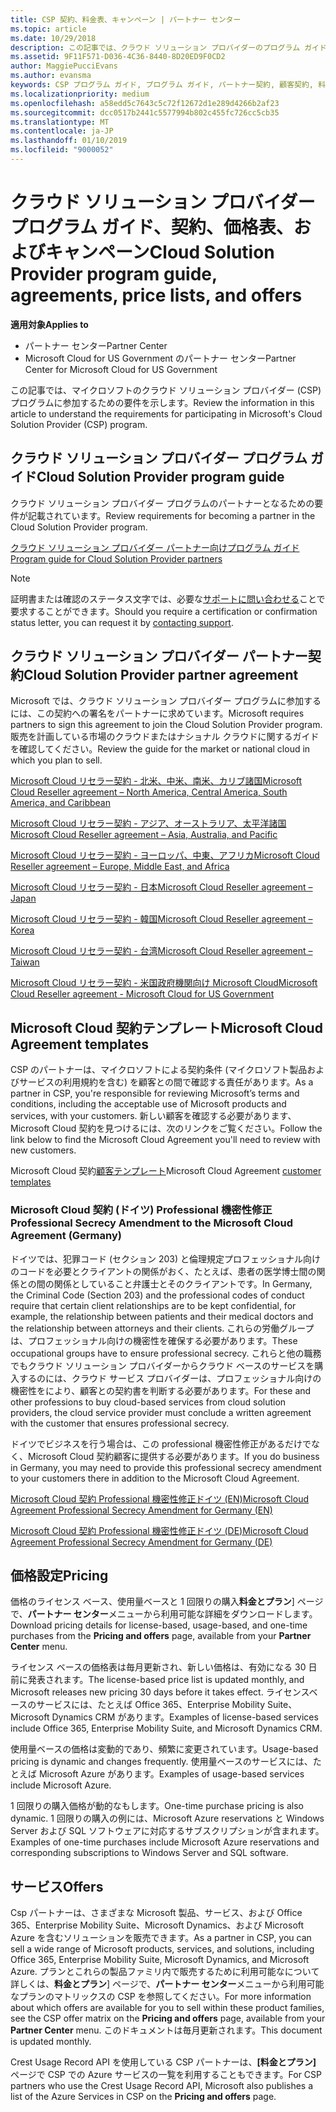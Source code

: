 ```yaml
---
title: CSP 契約、料金表、キャンペーン | パートナー センター
ms.topic: article
ms.date: 10/29/2018
description: この記事では、クラウド ソリューション プロバイダーのプログラム ガイド、パートナー契約、顧客契約、料金表、提供できる製品とサービスへのリンクを示します。
ms.assetid: 9F11F571-D036-4C36-8440-8D20ED9F0CD2
author: MaggiePucciEvans
ms.author: evansma
keywords: CSP プログラム ガイド, プログラム ガイド, パートナー契約, 顧客契約, 料金表, キャンペーン
ms.localizationpriority: medium
ms.openlocfilehash: a58edd5c7643c5c72f12672d1e289d4266b2af23
ms.sourcegitcommit: dcc0517b2441c5577994b802c455fc726cc5cb35
ms.translationtype: MT
ms.contentlocale: ja-JP
ms.lasthandoff: 01/10/2019
ms.locfileid: "9000052"
---
```

# <a name="cloud-solution-provider-program-guide-agreements-price-lists-and-offers"></a><span data-ttu-id="e66dd-104">クラウド ソリューション プロバイダー プログラム ガイド、契約、価格表、およびキャンペーン</span><span class="sxs-lookup"><span data-stu-id="e66dd-104">Cloud Solution Provider program guide, agreements, price lists, and offers</span></span>

**<span data-ttu-id="e66dd-105">適用対象</span><span class="sxs-lookup"><span data-stu-id="e66dd-105">Applies to</span></span>**

-  <span data-ttu-id="e66dd-106">パートナー センター</span><span class="sxs-lookup"><span data-stu-id="e66dd-106">Partner Center</span></span>
-  <span data-ttu-id="e66dd-107">Microsoft Cloud for US Government のパートナー センター</span><span class="sxs-lookup"><span data-stu-id="e66dd-107">Partner Center for Microsoft Cloud for US Government</span></span>


<span data-ttu-id="e66dd-108">この記事では、マイクロソフトのクラウド ソリューション プロバイダー (CSP) プログラムに参加するための要件を示します。</span><span class="sxs-lookup"><span data-stu-id="e66dd-108">Review the information in this article to understand the requirements for participating in Microsoft's Cloud Solution Provider (CSP) program.</span></span> 

## <a name="cloud-solution-provider-program-guide"></a><span data-ttu-id="e66dd-109">クラウド ソリューション プロバイダー プログラム ガイド</span><span class="sxs-lookup"><span data-stu-id="e66dd-109">Cloud Solution Provider program guide</span></span>


<span data-ttu-id="e66dd-110">クラウド ソリューション プロバイダー プログラムのパートナーとなるための要件が記載されています。</span><span class="sxs-lookup"><span data-stu-id="e66dd-110">Review requirements for becoming a partner in the Cloud Solution Provider program.</span></span>

[<span data-ttu-id="e66dd-111">クラウド ソリューション プロバイダー パートナー向けプログラム ガイド</span><span class="sxs-lookup"><span data-stu-id="e66dd-111">Program guide for Cloud Solution Provider partners</span></span>](http://go.microsoft.com/fwlink/p/?LinkId=617100)

>[!Note]
><span data-ttu-id="e66dd-112">証明書または確認のステータス文字では、必要な[サポートに問い合わせる](https://partner.microsoft.com/pcv/servicerequests/create)ことで要求することができます。</span><span class="sxs-lookup"><span data-stu-id="e66dd-112">Should you require a certification or confirmation status letter, you can request it by [contacting support](https://partner.microsoft.com/pcv/servicerequests/create).</span></span>

## <a name="cloud-solution-provider-partner-agreement"></a><span data-ttu-id="e66dd-113">クラウド ソリューション プロバイダー パートナー契約</span><span class="sxs-lookup"><span data-stu-id="e66dd-113">Cloud Solution Provider partner agreement</span></span>

<span data-ttu-id="e66dd-114">Microsoft では、クラウド ソリューション プロバイダー プログラムに参加するには、この契約への署名をパートナーに求めています。</span><span class="sxs-lookup"><span data-stu-id="e66dd-114">Microsoft requires partners to sign this agreement to join the Cloud Solution Provider program.</span></span> <span data-ttu-id="e66dd-115">販売を計画している市場のクラウドまたはナショナル クラウドに関するガイドを確認してください。</span><span class="sxs-lookup"><span data-stu-id="e66dd-115">Review the guide for the market or national cloud in which you plan to sell.</span></span>

[<span data-ttu-id="e66dd-116">Microsoft Cloud リセラー契約 - 北米、中米、南米、カリブ諸国</span><span class="sxs-lookup"><span data-stu-id="e66dd-116">Microsoft Cloud Reseller agreement – North America, Central America, South America, and Caribbean</span></span>](http://download.microsoft.com/download/2/C/8/2C8CAC17-FCE7-4F51-9556-4D77C7022DF5/MCRA2018_AOC_ENG_Sep2018_CR.pdf)

[<span data-ttu-id="e66dd-117">Microsoft Cloud リセラー契約 - アジア、オーストラリア、太平洋諸国</span><span class="sxs-lookup"><span data-stu-id="e66dd-117">Microsoft Cloud Reseller agreement – Asia, Australia, and Pacific</span></span>](http://download.microsoft.com/download/2/C/8/2C8CAC17-FCE7-4F51-9556-4D77C7022DF5/MCRA2018_APOC_ENG_Sep2018_CR.pdf)

[<span data-ttu-id="e66dd-118">Microsoft Cloud リセラー契約 - ヨーロッパ、中東、アフリカ</span><span class="sxs-lookup"><span data-stu-id="e66dd-118">Microsoft Cloud Reseller agreement – Europe, Middle East, and Africa</span></span>](http://download.microsoft.com/download/2/C/8/2C8CAC17-FCE7-4F51-9556-4D77C7022DF5/MCRA2018_EOC_ENG_Sep2018_CR.pdf)

[<span data-ttu-id="e66dd-119">Microsoft Cloud リセラー契約 - 日本</span><span class="sxs-lookup"><span data-stu-id="e66dd-119">Microsoft Cloud Reseller agreement – Japan</span></span>](http://download.microsoft.com/download/2/C/8/2C8CAC17-FCE7-4F51-9556-4D77C7022DF5/MCRA2018_JPN_ENG_Sep2018_CR.pdf)

[<span data-ttu-id="e66dd-120">Microsoft Cloud リセラー契約 - 韓国</span><span class="sxs-lookup"><span data-stu-id="e66dd-120">Microsoft Cloud Reseller agreement – Korea</span></span>](http://download.microsoft.com/download/2/C/8/2C8CAC17-FCE7-4F51-9556-4D77C7022DF5/MCRA2018_KOR_ENG_Sep2018_CR.pdf)

[<span data-ttu-id="e66dd-121">Microsoft Cloud リセラー契約 - 台湾</span><span class="sxs-lookup"><span data-stu-id="e66dd-121">Microsoft Cloud Reseller agreement – Taiwan</span></span>](http://download.microsoft.com/download/2/C/8/2C8CAC17-FCE7-4F51-9556-4D77C7022DF5/MCRA2018_TAI_ENG_Sep2018_CR.pdf)

[<span data-ttu-id="e66dd-122">Microsoft Cloud リセラー契約 - 米国政府機関向け Microsoft Cloud</span><span class="sxs-lookup"><span data-stu-id="e66dd-122">Microsoft Cloud Reseller agreement - Microsoft Cloud for US Government</span></span>](http://download.microsoft.com/download/2/C/8/2C8CAC17-FCE7-4F51-9556-4D77C7022DF5/MCRA2018_AOC_USGCC_ENG_Sep2018_CR.pdf)


## <a name="microsoft-cloud-agreement-templates"></a><span data-ttu-id="e66dd-123">Microsoft Cloud 契約テンプレート</span><span class="sxs-lookup"><span data-stu-id="e66dd-123">Microsoft Cloud Agreement templates</span></span>

<span data-ttu-id="e66dd-124">CSP のパートナーは、マイクロソフトによる契約条件 (マイクロソフト製品およびサービスの利用規約を含む) を顧客との間で確認する責任があります。</span><span class="sxs-lookup"><span data-stu-id="e66dd-124">As a partner in CSP, you're responsible for reviewing Microsoft’s terms and conditions, including the acceptable use of Microsoft products and services, with your customers.</span></span> <span data-ttu-id="e66dd-125">新しい顧客を確認する必要があります、Microsoft Cloud 契約を見つけるには、次のリンクをご覧ください。</span><span class="sxs-lookup"><span data-stu-id="e66dd-125">Follow the link below to find the Microsoft Cloud Agreement you'll need to review with new customers.</span></span> 

<span data-ttu-id="e66dd-126">Microsoft Cloud 契約[顧客テンプレート](agreements.md)</span><span class="sxs-lookup"><span data-stu-id="e66dd-126">Microsoft Cloud Agreement [customer templates](agreements.md)</span></span>

### <a name="professional-secrecy-amendment-to-the-microsoft-cloud-agreement-germany"></a><span data-ttu-id="e66dd-127">Microsoft Cloud 契約 (ドイツ) Professional 機密性修正</span><span class="sxs-lookup"><span data-stu-id="e66dd-127">Professional Secrecy Amendment to the Microsoft Cloud Agreement (Germany)</span></span>

<span data-ttu-id="e66dd-128">ドイツでは、犯罪コード (セクション 203) と倫理規定プロフェッショナル向けのコードを必要とクライアントの関係がおく、たとえば、患者の医学博士間の関係との間の関係としていること弁護士とそのクライアントです。</span><span class="sxs-lookup"><span data-stu-id="e66dd-128">In Germany, the Criminal Code (Section 203) and the professional codes of conduct require that certain client relationships are to be kept confidential, for example, the relationship between patients and their medical doctors and the relationship between attorneys and their clients.</span></span> <span data-ttu-id="e66dd-129">これらの労働グループは、プロフェッショナル向けの機密性を確保する必要があります。</span><span class="sxs-lookup"><span data-stu-id="e66dd-129">These occupational groups have to ensure professional secrecy.</span></span> <span data-ttu-id="e66dd-130">これらと他の職務でもクラウド ソリューション プロバイダーからクラウド ベースのサービスを購入するのには、クラウド サービス プロバイダーは、プロフェッショナル向けの機密性をにより、顧客との契約書を判断する必要があります。</span><span class="sxs-lookup"><span data-stu-id="e66dd-130">For these and other professions to buy cloud-based services from cloud solution providers, the cloud service provider must conclude a written agreement with the customer that ensures professional secrecy.</span></span> 

<span data-ttu-id="e66dd-131">ドイツでビジネスを行う場合は、この professional 機密性修正があるだけでなく、Microsoft Cloud 契約顧客に提供する必要があります。</span><span class="sxs-lookup"><span data-stu-id="e66dd-131">If you do business in Germany, you may need to provide this professional secrecy amendment to your customers there in addition to the Microsoft Cloud Agreement.</span></span>

[<span data-ttu-id="e66dd-132">Microsoft Cloud 契約 Professional 機密性修正ドイツ (EN)</span><span class="sxs-lookup"><span data-stu-id="e66dd-132">Microsoft Cloud Agreement Professional Secrecy Amendment for Germany (EN)</span></span>](https://go.microsoft.com/fwlink/?linkid=2030827&clcid=0x409)

[<span data-ttu-id="e66dd-133">Microsoft Cloud 契約 Professional 機密性修正ドイツ (DE)</span><span class="sxs-lookup"><span data-stu-id="e66dd-133">Microsoft Cloud Agreement Professional Secrecy Amendment for Germany (DE)</span></span>](https://go.microsoft.com/fwlink/?linkid=2030827&clcid=0x407)


## <a name="pricing"></a><span data-ttu-id="e66dd-134">価格設定</span><span class="sxs-lookup"><span data-stu-id="e66dd-134">Pricing</span></span>


<span data-ttu-id="e66dd-135">価格のライセンス ベース、使用量ベースと 1 回限りの購入**料金とプラン**] ページで、**パートナー センター**メニューから利用可能な詳細をダウンロードします。</span><span class="sxs-lookup"><span data-stu-id="e66dd-135">Download pricing details for license-based, usage-based, and one-time purchases from the **Pricing and offers** page, available from your **Partner Center** menu.</span></span> 

<span data-ttu-id="e66dd-136">ライセンス ベースの価格表は毎月更新され、新しい価格は、有効になる 30 日前に発表されます。</span><span class="sxs-lookup"><span data-stu-id="e66dd-136">The license-based price list is updated monthly, and Microsoft releases new pricing 30 days before it takes effect.</span></span> <span data-ttu-id="e66dd-137">ライセンスベースのサービスには、たとえば Office 365、Enterprise Mobility Suite、Microsoft Dynamics CRM があります。</span><span class="sxs-lookup"><span data-stu-id="e66dd-137">Examples of license-based services include Office 365, Enterprise Mobility Suite, and Microsoft Dynamics CRM.</span></span> 

<span data-ttu-id="e66dd-138">使用量ベースの価格は変動的であり、頻繁に変更されています。</span><span class="sxs-lookup"><span data-stu-id="e66dd-138">Usage-based pricing is dynamic and changes frequently.</span></span> <span data-ttu-id="e66dd-139">使用量ベースのサービスには、たとえば Microsoft Azure があります。</span><span class="sxs-lookup"><span data-stu-id="e66dd-139">Examples of usage-based services include Microsoft Azure.</span></span>

<span data-ttu-id="e66dd-140">1 回限りの購入価格が動的なもします。</span><span class="sxs-lookup"><span data-stu-id="e66dd-140">One-time purchase pricing is also dynamic.</span></span> <span data-ttu-id="e66dd-141">1 回限りの購入の例には、Microsoft Azure reservations と Windows Server および SQL ソフトウェアに対応するサブスクリプションが含まれます。</span><span class="sxs-lookup"><span data-stu-id="e66dd-141">Examples of one-time purchases include Microsoft Azure reservations and corresponding subscriptions to Windows Server and SQL software.</span></span> 


## <a name="offers"></a><span data-ttu-id="e66dd-142">サービス</span><span class="sxs-lookup"><span data-stu-id="e66dd-142">Offers</span></span>


<span data-ttu-id="e66dd-143">Csp パートナーは、さまざまな Microsoft 製品、サービス、および Office 365、Enterprise Mobility Suite、Microsoft Dynamics、および Microsoft Azure を含むソリューションを販売できます。</span><span class="sxs-lookup"><span data-stu-id="e66dd-143">As a partner in CSP, you can sell a wide range of Microsoft products, services, and solutions, including Office 365, Enterprise Mobility Suite, Microsoft Dynamics, and Microsoft Azure.</span></span> <span data-ttu-id="e66dd-144">プランとこれらの製品ファミリ内で販売するために利用可能なについて詳しくは、**料金とプラン**] ページで、**パートナー センター**メニューから利用可能なプランのマトリックスの CSP を参照してください。</span><span class="sxs-lookup"><span data-stu-id="e66dd-144">For more information about which offers are available for you to sell within these product families, see the CSP offer matrix on the **Pricing and offers** page, available from your **Partner Center** menu.</span></span> <span data-ttu-id="e66dd-145">このドキュメントは毎月更新されます。</span><span class="sxs-lookup"><span data-stu-id="e66dd-145">This document is updated monthly.</span></span>

<span data-ttu-id="e66dd-146">Crest Usage Record API を使用している CSP パートナーは、**[料金とプラン]** ページで CSP での Azure サービスの一覧を利用することもできます。</span><span class="sxs-lookup"><span data-stu-id="e66dd-146">For CSP partners who use the Crest Usage Record API, Microsoft also publishes a list of the Azure Services in CSP on the **Pricing and offers** page.</span></span>


